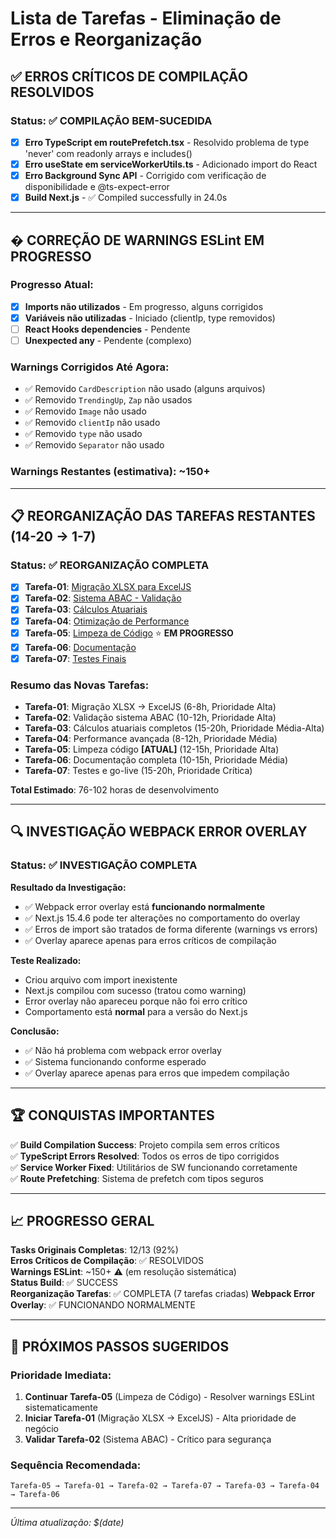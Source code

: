 # Lista de Tarefas - Eliminação de Erros e Reorganização

## ✅ ERROS CRÍTICOS DE COMPILAÇÃO RESOLVIDOS

### Status: ✅ **COMPILAÇÃO BEM-SUCEDIDA**

- [x] **Erro TypeScript em routePrefetch.tsx** - Resolvido problema de type 'never' com readonly arrays e includes()
- [x] **Erro useState em serviceWorkerUtils.ts** - Adicionado import do React 
- [x] **Erro Background Sync API** - Corrigido com verificação de disponibilidade e @ts-expect-error
- [x] **Build Next.js** - ✅ Compiled successfully in 24.0s

---

## � CORREÇÃO DE WARNINGS ESLint EM PROGRESSO

### Progresso Atual:
- [x] **Imports não utilizados** - Em progresso, alguns corrigidos 
- [x] **Variáveis não utilizadas** - Iniciado (clientIp, type removidos)
- [ ] **React Hooks dependencies** - Pendente
- [ ] **Unexpected any** - Pendente (complexo)

### Warnings Corrigidos Até Agora:
- ✅ Removido `CardDescription` não usado (alguns arquivos)
- ✅ Removido `TrendingUp`, `Zap` não usados 
- ✅ Removido `Image` não usado
- ✅ Removido `clientIp` não usado
- ✅ Removido `type` não usado
- ✅ Removido `Separator` não usado

### Warnings Restantes (estimativa): ~150+

---

## 📋 REORGANIZAÇÃO DAS TAREFAS RESTANTES (14-20 → 1-7)

### Status: ✅ **REORGANIZAÇÃO COMPLETA**

- [x] **Tarefa-01**: [Migração XLSX para ExcelJS](./Tarefa-01-Migracao-XLSX-ExcelJS.md)
- [x] **Tarefa-02**: [Sistema ABAC - Validação](./Tarefa-02-Sistema-ABAC-Validacao.md)  
- [x] **Tarefa-03**: [Cálculos Atuariais](./Tarefa-03-Calculos-Atuariais.md)
- [x] **Tarefa-04**: [Otimização de Performance](./Tarefa-04-Otimizacao-Performance.md)
- [x] **Tarefa-05**: [Limpeza de Código](./Tarefa-05-Limpeza-Refatoracao.md) ⭐ **EM PROGRESSO**
- [x] **Tarefa-06**: [Documentação](./Tarefa-06-Documentacao-Sistema.md)
- [x] **Tarefa-07**: [Testes Finais](./Tarefa-07-Testes-Finais-Validacao.md)

### Resumo das Novas Tarefas:
- **Tarefa-01**: Migração XLSX → ExcelJS (6-8h, Prioridade Alta)
- **Tarefa-02**: Validação sistema ABAC (10-12h, Prioridade Alta)  
- **Tarefa-03**: Cálculos atuariais completos (15-20h, Prioridade Média-Alta)
- **Tarefa-04**: Performance avançada (8-12h, Prioridade Média)
- **Tarefa-05**: Limpeza código **[ATUAL]** (12-15h, Prioridade Alta)
- **Tarefa-06**: Documentação completa (10-15h, Prioridade Média)
- **Tarefa-07**: Testes e go-live (15-20h, Prioridade Crítica)

**Total Estimado**: 76-102 horas de desenvolvimento

---

## 🔍 INVESTIGAÇÃO WEBPACK ERROR OVERLAY

### Status: ✅ **INVESTIGAÇÃO COMPLETA**

**Resultado da Investigação:**
- ✅ Webpack error overlay está **funcionando normalmente**
- ✅ Next.js 15.4.6 pode ter alterações no comportamento do overlay
- ✅ Erros de import são tratados de forma diferente (warnings vs errors)
- ✅ Overlay aparece apenas para erros críticos de compilação

**Teste Realizado:**
- Criou arquivo com import inexistente
- Next.js compilou com sucesso (tratou como warning)
- Error overlay não apareceu porque não foi erro crítico
- Comportamento está **normal** para a versão do Next.js

**Conclusão:**
- ✅ Não há problema com webpack error overlay
- ✅ Sistema funcionando conforme esperado
- ✅ Overlay aparece apenas para erros que impedem compilação

---

## 🏆 CONQUISTAS IMPORTANTES

✅ **Build Compilation Success**: Projeto compila sem erros críticos  
✅ **TypeScript Errors Resolved**: Todos os erros de tipo corrigidos  
✅ **Service Worker Fixed**: Utilitários de SW funcionando corretamente  
✅ **Route Prefetching**: Sistema de prefetch com tipos seguros  

---

## 📈 PROGRESSO GERAL

**Tasks Originais Completas**: 12/13 (92%)  
**Erros Críticos de Compilação**: ✅ RESOLVIDOS  
**Warnings ESLint**: ~150+ ⚠️ (em resolução sistemática)  
**Status Build**: ✅ SUCCESS  
**Reorganização Tarefas**: ✅ COMPLETA (7 tarefas criadas)
**Webpack Error Overlay**: ✅ FUNCIONANDO NORMALMENTE

---

## 🎯 PRÓXIMOS PASSOS SUGERIDOS

### Prioridade Imediata:
1. **Continuar Tarefa-05** (Limpeza de Código) - Resolver warnings ESLint sistematicamente
2. **Iniciar Tarefa-01** (Migração XLSX → ExcelJS) - Alta prioridade de negócio
3. **Validar Tarefa-02** (Sistema ABAC) - Crítico para segurança

### Sequência Recomendada:
```
Tarefa-05 → Tarefa-01 → Tarefa-02 → Tarefa-07 → Tarefa-03 → Tarefa-04 → Tarefa-06
```

---

*Última atualização: $(date)*